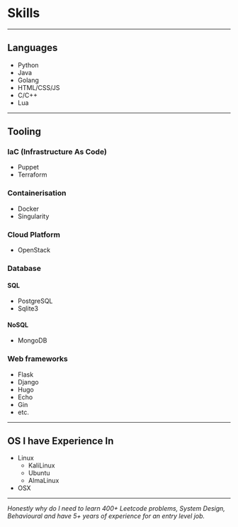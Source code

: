 # Skills
---
## Languages
- Python
- Java
- Golang
- HTML/CSS/JS
- C/C++
- Lua
---
## Tooling

### IaC (Infrastructure As Code)
- Puppet
- Terraform

### Containerisation
- Docker
- Singularity

### Cloud Platform
- OpenStack

### Database

#### SQL
- PostgreSQL
- Sqlite3

#### NoSQL
- MongoDB

### Web frameworks
- Flask
- Django
- Hugo
- Echo
- Gin
- etc.
---
## OS I have Experience In
- Linux
    - KaliLinux
    - Ubuntu
    -  AlmaLinux
- OSX

---
*Honestly why do I need to learn 400+ Leetcode problems, System Design, Behavioural and have 5+ years of experience for an entry level job.*